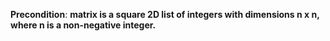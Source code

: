 **Precondition**: **matrix is a square 2D list of integers with dimensions n x n, where n is a non-negative integer.**